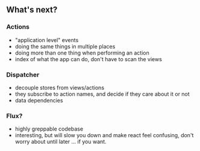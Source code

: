 What's next?
------------

### Actions

- "application level" events
- doing the same things in multiple places
- doing more than one thing when performing an action
- index of what the app can do, don't have to scan the views

### Dispatcher

- decouple stores from views/actions
- they subscribe to action names, and decide if they care about it or
  not
- data dependencies

### Flux?

- highly greppable codebase
- interesting, but will slow you down and make react feel confusing,
  don't worry about until later ... if you want.

